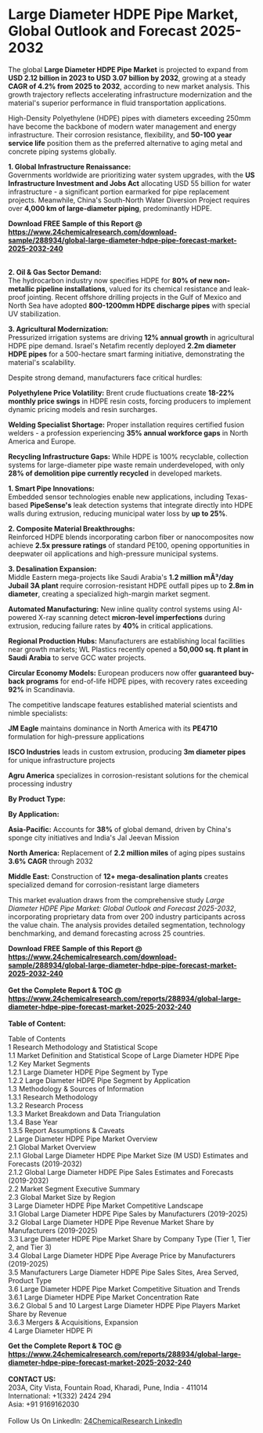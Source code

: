 <h1>Large Diameter HDPE Pipe Market, Global Outlook and Forecast 2025-2032</h1><p>The global <strong>Large Diameter HDPE Pipe Market</strong> is projected to expand from <strong>USD 2.12 billion in 2023 to USD 3.07 billion by 2032</strong>, growing at a steady <strong>CAGR of 4.2% from 2025 to 2032</strong>, according to new market analysis. This growth trajectory reflects accelerating infrastructure modernization and the material's superior performance in fluid transportation applications.</p><p>High-Density Polyethylene (HDPE) pipes with diameters exceeding 250mm have become the backbone of modern water management and energy infrastructure. Their corrosion resistance, flexibility, and <strong>50-100 year service life</strong> position them as the preferred alternative to aging metal and concrete piping systems globally.</p><p><strong>1. Global Infrastructure Renaissance:</strong><br>
Governments worldwide are prioritizing water system upgrades, with the <strong>US Infrastructure Investment and Jobs Act</strong> allocating USD 55 billion for water infrastructure - a significant portion earmarked for pipe replacement projects. Meanwhile, China's South-North Water Diversion Project requires over <strong>4,000 km of large-diameter piping</strong>, predominantly HDPE.</p><div><b>Download FREE Sample of this Report @ 
            <a href="https://www.24chemicalresearch.com/download-sample/288934/global-large-diameter-hdpe-pipe-forecast-market-2025-2032-240">
            https://www.24chemicalresearch.com/download-sample/288934/global-large-diameter-hdpe-pipe-forecast-market-2025-2032-240</a></b></div><br><p><strong>2. Oil &amp; Gas Sector Demand:</strong><br>
The hydrocarbon industry now specifies HDPE for <strong>80% of new non-metallic pipeline installations</strong>, valued for its chemical resistance and leak-proof jointing. Recent offshore drilling projects in the Gulf of Mexico and North Sea have adopted <strong>800-1200mm HDPE discharge pipes</strong> with special UV stabilization.</p><p><strong>3. Agricultural Modernization:</strong><br>
Pressurized irrigation systems are driving <strong>12% annual growth</strong> in agricultural HDPE pipe demand. Israel's Netafim recently deployed <strong>2.2m diameter HDPE pipes</strong> for a 500-hectare smart farming initiative, demonstrating the material's scalability.</p><p>Despite strong demand, manufacturers face critical hurdles:</p><p><strong>Polyethylene Price Volatility:</strong> Brent crude fluctuations create <strong>18-22% monthly price swings</strong> in HDPE resin costs, forcing producers to implement dynamic pricing models and resin surcharges.</p><p><strong>Welding Specialist Shortage:</strong> Proper installation requires certified fusion welders - a profession experiencing <strong>35% annual workforce gaps</strong> in North America and Europe.</p><p><strong>Recycling Infrastructure Gaps:</strong> While HDPE is 100% recyclable, collection systems for large-diameter pipe waste remain underdeveloped, with only <strong>28% of demolition pipe currently recycled</strong> in developed markets.</p><p><strong>1. Smart Pipe Innovations:</strong><br>
Embedded sensor technologies enable new applications, including Texas-based <strong>PipeSense's</strong> leak detection systems that integrate directly into HDPE walls during extrusion, reducing municipal water loss by <strong>up to 25%</strong>.</p><p><strong>2. Composite Material Breakthroughs:</strong><br>
Reinforced HDPE blends incorporating carbon fiber or nanocomposites now achieve <strong>2.5x pressure ratings</strong> of standard PE100, opening opportunities in deepwater oil applications and high-pressure municipal systems.</p><p><strong>3. Desalination Expansion:</strong><br>
Middle Eastern mega-projects like Saudi Arabia's <strong>1.2 million mÂ³/day Jubail 3A plant</strong> require corrosion-resistant HDPE outfall pipes up to <strong>2.8m in diameter</strong>, creating a specialized high-margin market segment.</p><p><strong>Automated Manufacturing:</strong> New inline quality control systems using AI-powered X-ray scanning detect <strong>micron-level imperfections</strong> during extrusion, reducing failure rates by <strong>40%</strong> in critical applications.</p><p><strong>Regional Production Hubs:</strong> Manufacturers are establishing local facilities near growth markets; WL Plastics recently opened a <strong>50,000 sq. ft plant in Saudi Arabia</strong> to serve GCC water projects.</p><p><strong>Circular Economy Models:</strong> European producers now offer <strong>guaranteed buy-back programs</strong> for end-of-life HDPE pipes, with recovery rates exceeding <strong>92%</strong> in Scandinavia.</p><p>The competitive landscape features established material scientists and nimble specialists:</p><p><strong>JM Eagle</strong> maintains dominance in North America with its <strong>PE4710</strong> formulation for high-pressure applications</p><p><strong>ISCO Industries</strong> leads in custom extrusion, producing <strong>3m diameter pipes</strong> for unique infrastructure projects</p><p><strong>Agru America</strong> specializes in corrosion-resistant solutions for the chemical processing industry</p><p><strong>By Product Type:</strong></p><p><strong>By Application:</strong></p><p><strong>Asia-Pacific:</strong> Accounts for <strong>38%</strong> of global demand, driven by China's sponge city initiatives and India's Jal Jeevan Mission</p><p><strong>North America:</strong> Replacement of <strong>2.2 million miles</strong> of aging pipes sustains <strong>3.6% CAGR</strong> through 2032</p><p><strong>Middle East:</strong> Construction of <strong>12+ mega-desalination plants</strong> creates specialized demand for corrosion-resistant large diameters</p><p>This market evaluation draws from the comprehensive study <em>Large Diameter HDPE Pipe Market: Global Outlook and Forecast 2025-2032</em>, incorporating proprietary data from over 200 industry participants across the value chain. The analysis provides detailed segmentation, technology benchmarking, and demand forecasting across 25 countries.</p><div><b>Download FREE Sample of this Report @ 
            <a href="https://www.24chemicalresearch.com/download-sample/288934/global-large-diameter-hdpe-pipe-forecast-market-2025-2032-240">
            https://www.24chemicalresearch.com/download-sample/288934/global-large-diameter-hdpe-pipe-forecast-market-2025-2032-240</a></b></div><br><div><b>Get the Complete Report & TOC @ 
            <a href="https://www.24chemicalresearch.com/reports/288934/global-large-diameter-hdpe-pipe-forecast-market-2025-2032-240">
            https://www.24chemicalresearch.com/reports/288934/global-large-diameter-hdpe-pipe-forecast-market-2025-2032-240</a></b></div><br>
            <b>Table of Content:</b><p>Table of Contents<br />
1 Research Methodology and Statistical Scope<br />
1.1 Market Definition and Statistical Scope of Large Diameter HDPE Pipe<br />
1.2 Key Market Segments<br />
1.2.1 Large Diameter HDPE Pipe Segment by Type<br />
1.2.2 Large Diameter HDPE Pipe Segment by Application<br />
1.3 Methodology & Sources of Information<br />
1.3.1 Research Methodology<br />
1.3.2 Research Process<br />
1.3.3 Market Breakdown and Data Triangulation<br />
1.3.4 Base Year<br />
1.3.5 Report Assumptions & Caveats<br />
2 Large Diameter HDPE Pipe Market Overview<br />
2.1 Global Market Overview<br />
2.1.1 Global Large Diameter HDPE Pipe Market Size (M USD) Estimates and Forecasts (2019-2032)<br />
2.1.2 Global Large Diameter HDPE Pipe Sales Estimates and Forecasts (2019-2032)<br />
2.2 Market Segment Executive Summary<br />
2.3 Global Market Size by Region<br />
3 Large Diameter HDPE Pipe Market Competitive Landscape<br />
3.1 Global Large Diameter HDPE Pipe Sales by Manufacturers (2019-2025)<br />
3.2 Global Large Diameter HDPE Pipe Revenue Market Share by Manufacturers (2019-2025)<br />
3.3 Large Diameter HDPE Pipe Market Share by Company Type (Tier 1, Tier 2, and Tier 3)<br />
3.4 Global Large Diameter HDPE Pipe Average Price by Manufacturers (2019-2025)<br />
3.5 Manufacturers Large Diameter HDPE Pipe Sales Sites, Area Served, Product Type<br />
3.6 Large Diameter HDPE Pipe Market Competitive Situation and Trends<br />
3.6.1 Large Diameter HDPE Pipe Market Concentration Rate<br />
3.6.2 Global 5 and 10 Largest Large Diameter HDPE Pipe Players Market Share by Revenue<br />
3.6.3 Mergers & Acquisitions, Expansion<br />
4 Large Diameter HDPE Pi</p><div><b>Get the Complete Report & TOC @ 
            <a href="https://www.24chemicalresearch.com/reports/288934/global-large-diameter-hdpe-pipe-forecast-market-2025-2032-240">
            https://www.24chemicalresearch.com/reports/288934/global-large-diameter-hdpe-pipe-forecast-market-2025-2032-240</a></b></div><br><b>CONTACT US:</b><br>
            203A, City Vista, Fountain Road, Kharadi, Pune, India - 411014<br>
            International: +1(332) 2424 294<br>
            Asia: +91 9169162030 <br><br>
            Follow Us On LinkedIn: <a href="https://www.linkedin.com/company/24chemicalresearch/">24ChemicalResearch LinkedIn</a>